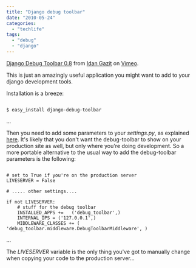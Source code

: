 ```yaml
---
title: "Django debug toolbar"
date: "2010-05-24"
categories: 
  - "techlife"
tags: 
  - "debug"
  - "django"
---
```


[Django Debug Toolbar 0.8](http://vimeo.com/6640136) from [Idan Gazit](http://vimeo.com/idangazit) on [Vimeo](http://vimeo.com).

This is just an amazingly useful application you might want to add to your django development tools.

Installation is a breeze:

```

$ easy_install django-debug-toolbar
```

...

Then you need to add some parameters to your _settings.py_, as explained [here](http://github.com/robhudson/django-debug-toolbar/blob/master/README.rst). It's likely that you don't want the debug-toolbar to show on your production site as well, but only where you're doing development. So a more portable alternative to the usual way to add the debug-toolbar parameters is the following:

```

# set to True if you're on the production server
LIVESERVER = False

# ..... other settings....

if not LIVESERVER:
	# stuff for the debug toolbar
	INSTALLED_APPS += 	('debug_toolbar',)
	INTERNAL_IPS = ('127.0.0.1',)
	MIDDLEWARE_CLASSES += ( 'debug_toolbar.middleware.DebugToolbarMiddleware', )

```

...

The _LIVESERVER_ variable is the only thing you've got to manually change when copying your code to the production server...
